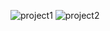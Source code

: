
![project1](https://github.com/ROHIT32767/AirDrop_Manager_Poll/assets/102759922/52f63b67-36d2-44ac-bfe2-8ee72afd229e)
![project2](https://github.com/ROHIT32767/AirDrop_Manager_Poll/assets/102759922/fa365774-7fa5-486b-8408-4aa23d6c928f)

